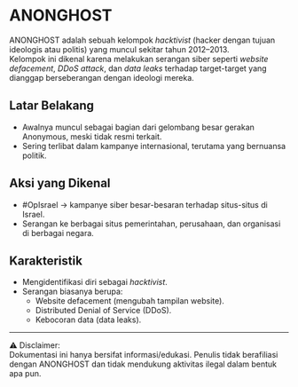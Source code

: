 # ANONGHOST

ANONGHOST adalah sebuah kelompok *hacktivist* (hacker dengan tujuan ideologis atau politis) yang muncul sekitar tahun 2012–2013.  
Kelompok ini dikenal karena melakukan serangan siber seperti *website defacement*, *DDoS attack*, dan *data leaks* terhadap target-target yang dianggap berseberangan dengan ideologi mereka.

## Latar Belakang
- Awalnya muncul sebagai bagian dari gelombang besar gerakan Anonymous, meski tidak resmi terkait.
- Sering terlibat dalam kampanye internasional, terutama yang bernuansa politik.

## Aksi yang Dikenal
- #OpIsrael → kampanye siber besar-besaran terhadap situs-situs di Israel.  
- Serangan ke berbagai situs pemerintahan, perusahaan, dan organisasi di berbagai negara.  

## Karakteristik
- Mengidentifikasi diri sebagai *hacktivist*.  
- Serangan biasanya berupa:
  - Website defacement (mengubah tampilan website).  
  - Distributed Denial of Service (DDoS).  
  - Kebocoran data (data leaks).  

---

⚠️ Disclaimer:  
Dokumentasi ini hanya bersifat informasi/edukasi. Penulis tidak berafiliasi dengan ANONGHOST dan tidak mendukung aktivitas ilegal dalam bentuk apa pun.
